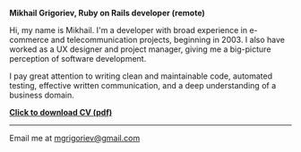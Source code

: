 **Mikhail Grigoriev, Ruby on Rails developer (remote)**

Hi, my name is Mikhail. I'm a developer with broad experience in e-commerce and telecommunication projects, beginning in 2003. I also have worked as a UX designer and project manager, giving me a big-picture perception of software development.

I pay great attention to writing clean and maintainable code, automated testing, effective written communication, and a deep understanding of a business domain.

**[Click to download CV (pdf)](https://github.com/mgrigoriev/CV/raw/master/CV_Mikhail_Grigoriev_en.pdf)**


----

Email me at mgrigoriev@gmail.com
